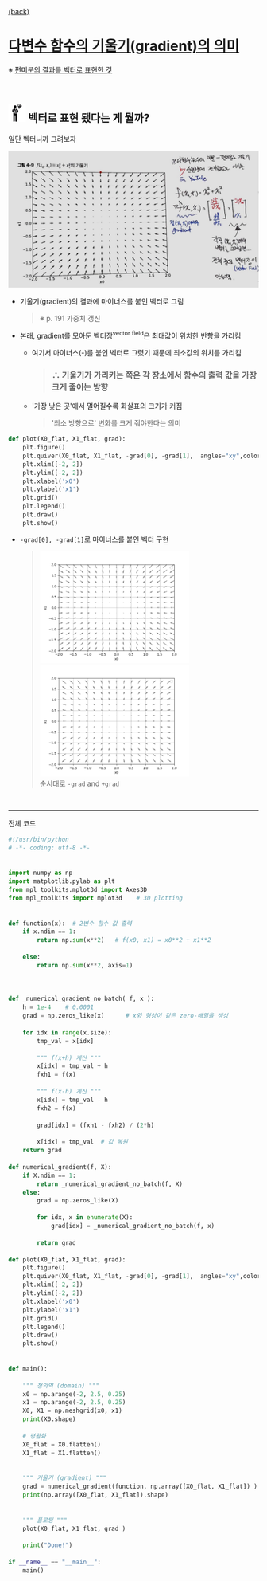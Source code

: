 [(back)](https://github.com/DoranLyong/DL_coding_master/tree/master/Self_tutorial/3_learning/MNIST_learning/4_renew-parameter/1_diff)

# [다변수 함수의 기울기(gradient)의 의미](https://blog.naver.com/cheeryun/221398641642)
※ [편미분의 결과를 벡터로 표현한 것](https://github.com/DoranLyong/DL_coding_master/tree/master/Self_tutorial/3_learning/MNIST_learning/4_renew-parameter/1_diff/3_gradient)

<br/>

## <img src="meeting_problem.png" width=35> 벡터로 표현 됐다는 게 뭘까? 
일단 벡터니까 그려보자 

<img src="gradient_plot.jpg" width=700>

* 기울기(gradient)의 결과에 마이너스를 붙인 벡터로 그림 
    > ※ p. 191 가중치 갱신 
* 본래, gradient를 모아둔 벡터장<sup>vector field</sup>은 최대값이 위치한 반향을 가리킴 
    * 여기서 마이너스(-)를 붙인 벡터로 그렸기 때문에 최소값의 위치를 가리킴 
        >### ∴ 기울기가 가리키는 쪽은 각 장소에서 함수의 출력 값을 가장 크게 줄이는 방향 

    * '가장 낮은 곳'에서 멀어질수록 화살표의 크기가 커짐 
        > '최소 방향으로' 변화를 크게 줘야한다는 의미 




```python 
def plot(X0_flat, X1_flat, grad):
    plt.figure()
    plt.quiver(X0_flat, X1_flat, -grad[0], -grad[1],  angles="xy",color="#666666")#,headwidth=10,scale=40,color="#444444")
    plt.xlim([-2, 2])
    plt.ylim([-2, 2])
    plt.xlabel('x0')
    plt.ylabel('x1')
    plt.grid()
    plt.legend()
    plt.draw()
    plt.show()
```

* ```-grad[0], -grad[1]```로 마이너스를 붙인 벡터 구현 
    > <img src="-grad.png" width=300> <img src="+grad.png" width=300>  <br/>
    > 순서대로 ```-grad```  and ```+grad```

<br/>

***

전체 코드 

```python 
#!/usr/bin/python
# -*- coding: utf-8 -*- 


import numpy as np 
import matplotlib.pylab as plt
from mpl_toolkits.mplot3d import Axes3D
from mpl_toolkits import mplot3d    # 3D plotting


def function(x):  # 2변수 함수 값 출력 
    if x.ndim == 1:
        return np.sum(x**2)   # f(x0, x1) = x0**2 + x1**2  

    else:
        return np.sum(x**2, axis=1)



def _numerical_gradient_no_batch( f, x ):
    h = 1e-4    # 0.0001 
    grad = np.zeros_like(x)      # x와 형상이 같은 zero-배열을 생성 

    for idx in range(x.size):
        tmp_val = x[idx]

        """ f(x+h) 계산 """
        x[idx] = tmp_val + h 
        fxh1 = f(x)

        """ f(x-h) 계산 """ 
        x[idx] = tmp_val - h 
        fxh2 = f(x)

        grad[idx] = (fxh1 - fxh2) / (2*h)

        x[idx] = tmp_val  # 값 복원          
    return grad

def numerical_gradient(f, X):
    if X.ndim == 1:
        return _numerical_gradient_no_batch(f, X)
    else:
        grad = np.zeros_like(X)
        
        for idx, x in enumerate(X):
            grad[idx] = _numerical_gradient_no_batch(f, x)
        
        return grad

def plot(X0_flat, X1_flat, grad):
    plt.figure()
    plt.quiver(X0_flat, X1_flat, -grad[0], -grad[1],  angles="xy",color="#666666")#,headwidth=10,scale=40,color="#444444")
    plt.xlim([-2, 2])
    plt.ylim([-2, 2])
    plt.xlabel('x0')
    plt.ylabel('x1')
    plt.grid()
    plt.legend()
    plt.draw()
    plt.show()


def main():

    """ 정의역 (domain) """ 
    x0 = np.arange(-2, 2.5, 0.25)
    x1 = np.arange(-2, 2.5, 0.25) 
    X0, X1 = np.meshgrid(x0, x1)  
    print(X0.shape)      

    # 평활화 
    X0_flat = X0.flatten() 
    X1_flat = X1.flatten()


    """ 기울기 (gradient) """ 
    grad = numerical_gradient(function, np.array([X0_flat, X1_flat]) )
    print(np.array([X0_flat, X1_flat]).shape)


    """ 플로팅 """ 
    plot(X0_flat, X1_flat, grad ) 

    print("Done!")

if __name__ == "__main__":
    main()
```